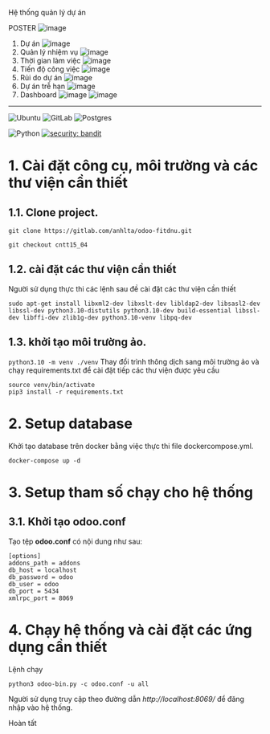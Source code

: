 Hệ thống quản lý dự án

POSTER
![image](https://github.com/user-attachments/assets/6a147d32-42c7-4954-a616-28a16fafcff6)
1. Dự án
![image](https://github.com/user-attachments/assets/aea65e86-259f-45f2-82aa-0de339856700)
2. Quản lý nhiệm vụ
![image](https://github.com/user-attachments/assets/fc01d55f-4484-4fc7-b4f7-b20be50bc4cb)
3. Thời gian làm việc
![image](https://github.com/user-attachments/assets/8520454e-b269-4e8a-8a5e-f05b5ffe163b)
4. Tiến độ công việc
 ![image](https://github.com/user-attachments/assets/fd9e307b-f3b3-4e86-b269-0ebea3cb8e4a)
5. Rủi do dự án
![image](https://github.com/user-attachments/assets/48ff191e-e43a-431e-8e1a-6b43e14e7772)
6. Dự án trễ hạn
![image](https://github.com/user-attachments/assets/da1ea825-7a2a-4f1e-acf6-5f27e2c44c98)
7. Dashboard
![image](https://github.com/user-attachments/assets/4f2866c2-115e-4305-8033-6a5ef32b3f74)
![image](https://github.com/user-attachments/assets/656cc7e9-1bf3-4ce0-86aa-fc5f7d72f26f)


---
![Ubuntu](https://img.shields.io/badge/Ubuntu-E95420?style=for-the-badge&logo=ubuntu&logoColor=white)
![GitLab](https://img.shields.io/badge/gitlab-%23181717.svg?style=for-the-badge&logo=gitlab&logoColor=white)
![Postgres](https://img.shields.io/badge/postgres-%23316192.svg?style=for-the-badge&logo=postgresql&logoColor=white)

![Python](https://img.shields.io/badge/python-v3.8+-blue.svg)
[![security: bandit](https://img.shields.io/badge/security-bandit-yellow.svg)](https://github.com/PyCQA/bandit)



# 1. Cài đặt công cụ, môi trường và các thư viện cần thiết

## 1.1. Clone project.
```
git clone https://gitlab.com/anhlta/odoo-fitdnu.git
```

```
git checkout cntt15_04
```


## 1.2. cài đặt các thư viện cần thiết

Người sử dụng thực thi các lệnh sau đề cài đặt các thư viện cần thiết

```
sudo apt-get install libxml2-dev libxslt-dev libldap2-dev libsasl2-dev libssl-dev python3.10-distutils python3.10-dev build-essential libssl-dev libffi-dev zlib1g-dev python3.10-venv libpq-dev
```
## 1.3. khởi tạo môi trường ảo.

`python3.10 -m venv ./venv`
Thay đổi trình thông dịch sang môi trường ảo và chạy requirements.txt để cài đặt tiếp các thư viện được yêu cầu

```
source venv/bin/activate
pip3 install -r requirements.txt
```

# 2. Setup database

Khởi tạo database trên docker bằng việc thực thi file dockercompose.yml.

`docker-compose up -d`

# 3. Setup tham số chạy cho hệ thống

## 3.1. Khởi tạo odoo.conf

Tạo tệp **odoo.conf** có nội dung như sau:

```
[options]
addons_path = addons
db_host = localhost
db_password = odoo
db_user = odoo
db_port = 5434
xmlrpc_port = 8069
```

# 4. Chạy hệ thống và cài đặt các ứng dụng cần thiết

Lệnh chạy
```
python3 odoo-bin.py -c odoo.conf -u all
```


Người sử dụng truy cập theo đường dẫn _http://localhost:8069/_ để đăng nhập vào hệ thống.

Hoàn tất
    
